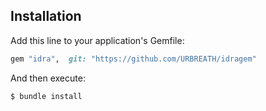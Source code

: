 

## Installation

Add this line to your application's Gemfile:

```ruby
gem "idra",  git: "https://github.com/URBREATH/idragem"
```

And then execute:

```bash
$ bundle install
```



